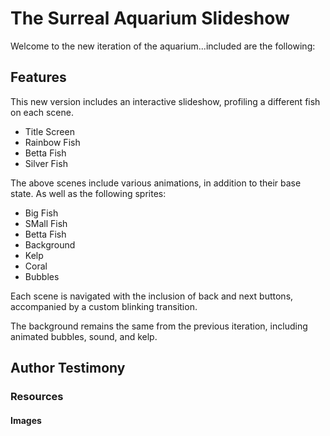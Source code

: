 # The Surreal Aquarium Slideshow
Welcome to the new iteration of the aquarium...included are the following:
## Features
This new version includes an interactive slideshow, profiling a different fish on each scene.
- Title Screen
- Rainbow Fish
- Betta Fish
- Silver Fish

The above scenes include various animations, in addition to their base state. As well as the following sprites:
- Big Fish
- SMall Fish
- Betta Fish
- Background
- Kelp
- Coral
- Bubbles

Each scene is navigated with the inclusion of back and next buttons, accompanied by a custom blinking transition.

The background remains the same from the previous iteration, including animated bubbles, sound, and kelp.
## Author Testimony
### Resources
#### Images



